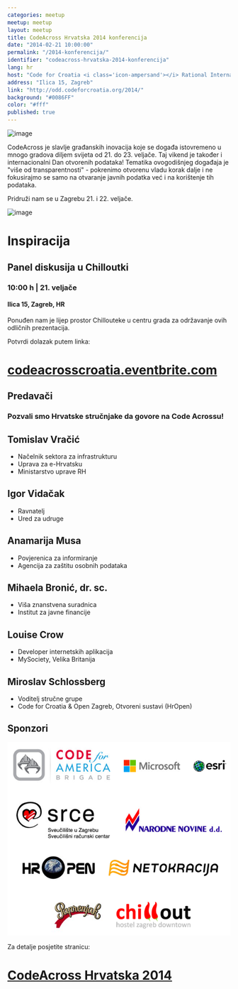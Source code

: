 ```yaml
---
categories: meetup
meetup: meetup
layout: meetup
title: CodeAcross Hrvatska 2014 konferencija
date: "2014-02-21 10:00:00"
permalink: "/2014-konferencija/"
identifier: "codeacross-hrvatska-2014-konferencija"
lang: hr
host: "Code for Croatia <i class='icon-ampersand'></i> Rational International <i class='icon-ampersand'></i> GONG"
address: "Ilica 15, Zagreb"
link: "http://odd.codeforcroatia.org/2014/"
background: "#0086FF"
color: "#fff"
published: true
---
```


![image](https://odd.codeforcroatia.org/2014/img/Vise-od-transparentnosti.jpg)

CodeAcross je slavlje građanskih inovacija koje se događa istovremeno u mnogo gradova diljem svijeta od 21. do 23. veljače. Taj vikend je također i internacionalni Dan otvorenih podataka! Tematika ovogodišnjeg događaja je "više od transparentnosti" - pokrenimo otvorenu vladu korak dalje i ne fokusirajmo se samo na otvaranje javnih podatka već i na korištenje tih podataka.

Pridruži nam se u Zagrebu 21. i 22. veljače.

![image](https://odd.codeforcroatia.org/2014/img/roper.jpg)

<div id="inspiration">
  <h1>Inspiracija</h1>
  <h2>Panel diskusija u Chilloutki</h2>
  <h3>10:00 h | 21. veljače</h3>
  <div class="clearfix"></div>
  <h4>Ilica 15, Zagreb, HR</h4>
  <div class="clearfix"></div>
  <p>Ponuđen nam je lijep prostor Chillouteke u centru grada za održavanje ovih odličnih prezentacija.</p>
</div>

Potvrdi dolazak putem linka:

# [codeacrosscroatia.eventbrite.com](https://codeacrosscroatia.eventbrite.com/)

<section id="speakers">
	<div>
		<h1>Predavači</h1>
		<h3 id="intro">Pozvali smo Hrvatske stručnjake da govore na Code Acrossu!</h3>
        <div id="uprava">
          <h2>Tomislav Vračić</h2>
          <ul>
            <li>Načelnik sektora za infrastrukturu</li>
            <li>Uprava za e-Hrvatsku</li>
            <li>Ministarstvo uprave RH</li>
          </ul>
        </div>
        <div id="udruge">
          <h2>Igor Vidačak</h2>
          <ul>
            <li>Ravnatelj</li>
            <li>Ured za udruge</li>
          </ul>
        </div>
        <div id="povjerenica">
          <h2>Anamarija Musa</h2>
          <ul>
            <li>Povjerenica za informiranje</li>
			<li>Agencija za zaštitu osobnih podataka</li>
          </ul>
        </div>
        <div id="IJF">
          <h2>Mihaela Bronić, dr. sc.</h2>
          <ul>
            <li>Viša znanstvena suradnica</li>
			<li>Institut za javne financije</li>
          </ul>
        </div>
        <div id="MySociety">
          <h2>Louise Crow</h2>
          <ul>
            <li>Developer internetskih aplikacija</li>
			<li>MySociety, Velika Britanija</li>
          </ul>
        </div>
        <div id="CodeForCroatia">
          <h2>Miroslav Schlossberg</h2>
          <ul>
            <li>Voditelj stručne grupe</li>
			<li>Code for Croatia & Open Zagreb, Otvoreni sustavi (HrOpen)</li>
          </ul>
        </div>
	</div>
</section>

<section id="donors">
	<div>
		<h1>Sponzori</h1>
		<img src="/images/code_across_2014_sponsors.png">
	</div>
</section>

Za detalje posjetite stranicu:

# [CodeAcross Hrvatska 2014](http://odd.codeforcroatia.org/2014/)
